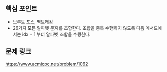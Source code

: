 ## 핵심 포인트

- 브루트 포스, 백트래킹
- 26가지 모든 알파벳 문자를 조합한다. 조합을 중복 수행하지 않도록 다음 메서드에서는 idx + 1 부터 알파벳 조합을 수행한다.

## 문제 링크

https://www.acmicpc.net/problem/1062
